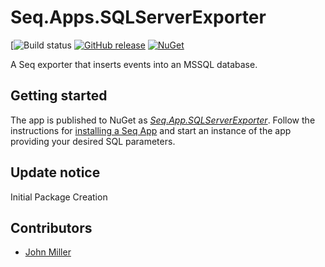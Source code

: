 # Seq.Apps.SQLServerExporter

[![Build status](https://ci.appveyor.com/project/johnmiller86/seq-app-sqlserverexporter) 
[![GitHub release](https://img.shields.io/github/release/johnmiller86/Seq.App.SQLServerExporter.svg)](https://github.com/johnmiller86/Seq.App.SQLServerExporter/releases)
[![NuGet](https://img.shields.io/nuget/v/Seq.Apps.SQLServerExporter.svg)](https://www.nuget.org/packages/Seq.Apps.SQLServerExporter)

A Seq exporter that inserts events into an MSSQL database.

## Getting started

The app is published to NuGet as [_Seq.App.SQLServerExporter_](https://nuget.org/packages/Seq.App.SQLServerExporter). Follow the instructions for [installing a Seq App](https://docs.datalust.co/docs/installing-seq-apps) and start an instance of the app providing your desired SQL parameters.

## Update notice

Initial Package Creation

## Contributors

- [John Miller](https://github.com/johnmiller86)